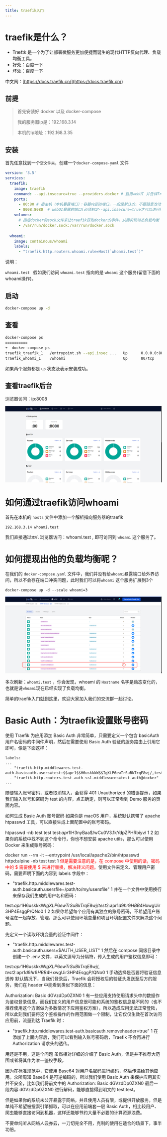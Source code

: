 ```yaml
---
title: traefik入门
---
```


# traefik是什么？

- Træfɪk 是一个为了让部署微服务更加便捷而诞生的现代HTTP反向代理、负载均衡工具。
- 好处：百度一下
- 坏处：百度一下

中文网：[https://docs.traefik.cn/](https://docs.traefik.cn/) 

## 前提

> 首先安装好 docker 以及 docker-compose
>
> 我的服务器ip是：192.168.3.14
>
> 本机的ip地址：192.168.3.35

## 安装

首先任意找到一个`空文件夹`，创建一个`docker-compose-yaml` 文件

```yaml
version: '3.5'
services:
  traefik:
    image: traefik
    command: --api.insecure=true --providers.docker # 启用webUI 并告诉Traefile去监听docker的容器实例
    ports:
      - 80:80 # 宿主机（本机暴露端口）：容器内部的端口，一般是默认的，不要随意改动
      - 8008:8080  # webUI暴露的端口(必须制定--api.insecure=true才可以访问)
    volumes:
      # 指定docker的sock文件来让traefik获取docker的事件，从而实现动态负载均衡
      - /var/run/docker.sock:/var/run/docker.sock

  whoami:
    image: containous/whoami
    labels:
      - "traefik.http.routers.whoami.rule=Host(`whoami.test`)"
```

说明：

`whoami.test `  假如我们访问 `whoami.test` 指向的是 `whoami` 这个服务(留意下面的whoami操作)。

## 启动

```bash
docker-compose up -d
```

## 查看

```bash
docker-compose ps
==========
➜  docker-compose ps
traefik_traefik_1   /entrypoint.sh --api.insec ...   Up      0.0.0.0:80->80/tcp,:::80->80/tcp, 0.0.0.0:8008->8080/tcp,:::8008->8080/tcp
traefik_whoami_1    /whoami                          Up      80/tcp
```

如果两个服务都是 `up` 状态及表示安装成功。

## 查看traefik后台

浏览器访问：ip:8008

![image-20210826170611946](../.vuepress/public/images/traefik-dashbord.png) 

# 如何通过traefik访问whoami

首先在本机的 `hosts` 文件中添加一个解析指向服务器的traefik

```text
192.168.3.14 whoami.test
```

我们直接通过`本机` 浏览器访问：whoami.test , 即可访问到 `whoami` 这个服务了。

# 如何提现出他的负载均衡呢？

在我们的 `docker-compose.yaml` 文件中，我们并没有给`whoami`暴露端口给外界访问，所以不会存在端口冲突问题，此时我们可以将`whoami` 这个服务扩展到3个

```
docker-compose up -d --scale whoami=3
```

![image-20210826171819728](../.vuepress/public/images/traefik-whoami.png) 

多次刷新：`whoami.test` ，你会发现，whoami 的 `Hostname` 名字是动态变化的，也就是说`whoami`现在已经实现了负载均衡。

简单的traefik入门就到这里，欢迎大家加入我们的交流群一起讨论。

# Basic Auth：为traefik设置账号密码

使用 Traefik 为应用添加 Basic Auth 非常简单，只需要定义一个包含 basicAuth 用户名密码的中间件声明，然后在需要使用 Basic Auth 验证的服务路由上引用它即可，像是下面这样：

```
labels:
...
  - "traefik.http.middlewares.test-auth.basicauth.users=test:$$apr1$$H6uskkkW$$IgXLP6ewTrSuBkTrqE8wj/,test2:$$apr1$$d9hr9HBB$$4HxwgUir3HP4EsggP/QNo0"
  - "traefik.http.routers.test-auth-ssl.middlewares=test-auth@docker"
...

```

随便输入账号密码，或者取消输入，会获得 401 Unauthorized 的错误提示，如果我们输入账号和密码为 test 的内容，点击确定，则可以正常看到 Demo 服务的页面内容。

如何生成 Basic Auth 账号密码
如果你是 macOS 用户，系统默认携带了 apache htpasswd 工具，可以直接生成上面配置中的账号密码。

htpasswd -nb test test
test:$apr1$lH3nyBaa$/wCu0V3.1kYdpZPHRbiyv/
1
2
如果你的系统中找不到这个命令行，你也不想安装 apache utils，那么可以使用 Docker 来生成账号密码：

docker run --rm -it --entrypoint /usr/local/apache2/bin/htpasswd httpd:alpine -nb test test
1
<span style='color:red'>但是需要注意的是，在 compose 中使用的话，密码中的 $ 需要使用 $ 来进行替换，解决转义问题。</span>使用文件来定义、管理用户密码，需要声明下面的内容到 labels 字段中：

  - "traefik.http.middlewares.test-auth.basicauth.usersfile=/path/to/my/usersfile"
1
并在一个文件中使用换行来保存我们生成的用户名和密码：

test:$apr1$H6uskkkW$IgXLP6ewTrSuBkTrqE8wj/
test2:$apr1$d9hr9HBB$4HxwgUir3HP4EsggP/QNo0
1
2
如果你希望每个应用有其独立的账号密码，不希望用户账号混在一起存放、管理，那么可以使用环境变量和项目环境配置文件来解决这个问题。

先定义一个读取环境变量的验证中间件：

  - "traefik.http.middlewares.test-auth.basicauth.users=$AUTH_USER_LIST"
1
然后在 compose 同级目录中创建一个 .env 文件，以英文逗号为分隔符，传入生成的用户鉴权信息即可：

test:$apr1$H6uskkkW$IgXLP6ewTrSuBkTrqE8wj/,test2:$apr1$d9hr9HBB$4HxwgUir3HP4EsggP/QNo0
1
手动选择是否要将验证信息透传
默认情况下，当我们登录后，Traefik 会将授权后的验证头发送至后方的服务，我们在 header 中能看到类似下面的信息：

Authorization: Basic dGVzdDp0ZXN0
1
有一些应用支持使用请求头中的数据作为鉴权登录信息，而我们定义的用户信息很可能和系统的鉴权信息是不同的（也不推荐使用这个方案做为多数情况下应用鉴权方案），所以造成应用无法正常登陆，所以此刻我们要将这个鉴权操作的作用范围做一个限制，让它仅仅生效在首次访问应用前，流量到达 Traefik 时：

  - "traefik.http.middlewares.test-auth.basicauth.removeheader=true"
1
在添加了上面内容后，我们可以看到输入账号密码后，Traefik 不会再进行 Authorization 请求头的透传。

用还是不用，这是个问题
虽然相对详细的介绍了 Basic Auth，但是并不推荐大范围或者将其作为唯一鉴权手段。

因为在标准规范中，它使用 Base64 对用户名密码进行编码，然后传递给其他应用。众所周知 Base64 是可逆编码的，所以我们使用 Basic Auth 来保护应用其实并不安全，比如我们将前文中的 Authorization: Basic dGVzdDp0ZXN0 最后一段内容 dGVzdDp0ZXN0 进行解码，能够直接得到明文的 test:test。

但是如果你的系统未公开暴露于网络，并且使用人员有限，或提供开放服务，但是单纯不希望被搜索引擎抓取，可以在应用前端套一层 Basic Auth，相比较用户、爬虫能够直接访问到机器，这样还能够节约大量不必要的计算资源浪费。

不要单纯听从网络人云亦云，一刀切完全不用，克制的使用在适合的场景下，事半功倍。

